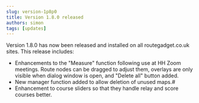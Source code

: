 ```yaml
---
slug: version-1p8p0
title: Version 1.8.0 released
authors: simon
tags: [updates]
---
```


Version 1.8.0 has now been released and installed on all routegadget.co.uk sites. This release includes:

- Enhancements to the "Measure" function following use at HH Zoom meetings. Route nodes can be dragged to adjust them, overlays are only visible when dialog window is open, and "Delete all" button added.
- New manager function added to allow deletion of unused maps.#
- Enhancement to course sliders so that they handle relay and score courses better.

